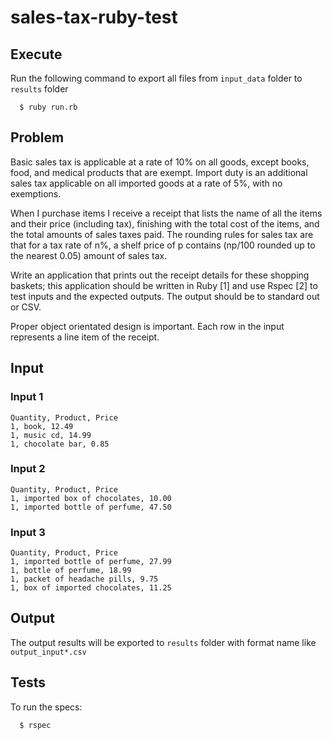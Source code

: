 # sales-tax-ruby-test

## Execute
  Run the following command to export all files from `input_data` folder to `results` folder
  ```
    $ ruby run.rb
  ```

## Problem
  Basic sales tax is applicable at a rate of 10% on all goods, except books, food, and medical products that are exempt. Import duty is an additional sales tax applicable on all imported goods at a rate of 5%, with no exemptions.

  When I purchase items I receive a receipt that lists the name of all the items and their price (including tax), finishing with the total cost of the items, and the total amounts of sales taxes paid. The rounding rules for sales tax are that for a tax rate of n%, a shelf price of p contains (np/100 rounded up to the nearest 0.05) amount of sales tax.

  Write an application that prints out the receipt details for these shopping baskets; this application should be written in Ruby [1] and use Rspec [2] to test inputs and the expected outputs. The output should be to standard out or CSV.

  Proper object orientated design is important. Each row in the input represents a line item of the receipt.

## Input
  ### Input 1
  ```
  Quantity, Product, Price
  1, book, 12.49
  1, music cd, 14.99
  1, chocolate bar, 0.85
  ```
  ### Input 2
  ```
  Quantity, Product, Price
  1, imported box of chocolates, 10.00
  1, imported bottle of perfume, 47.50
  ```
  ### Input 3
  ```
  Quantity, Product, Price
  1, imported bottle of perfume, 27.99
  1, bottle of perfume, 18.99
  1, packet of headache pills, 9.75
  1, box of imported chocolates, 11.25
  ```

## Output
  The output results will be exported to `results` folder with format name like `output_input*.csv`

## Tests
  To run the specs:
  ```
    $ rspec
  ```
